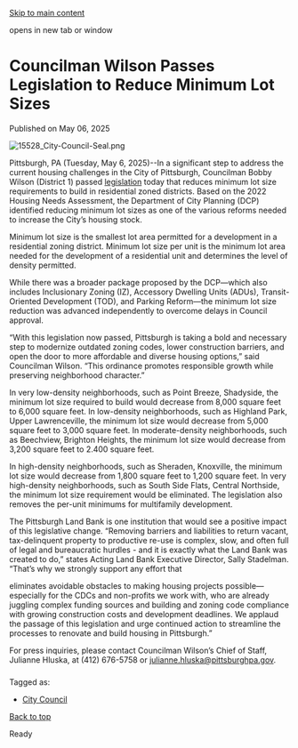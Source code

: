 [Skip to main content](https://www.pittsburghpa.gov/City-Government/City-Council/Districts/Bobby-Wilson-District-1/1-Newsletters-Press-Releases/Councilman-Wilson-Passes-Legislation-to-Reduce-Minimum-Lot-Sizes#main-content)

opens in new tab or window

# Councilman Wilson Passes Legislation to Reduce Minimum Lot Sizes

Published on May 06, 2025

![15528_City-Council-Seal.png](https://www.pittsburghpa.gov/files/assets/city/v/1/city-council/images/15528_city-council-seal.png?dimension=pageimage&w=480)

Pittsburgh, PA (Tuesday, May 6, 2025)--In a significant step to address the current housing challenges in the City of Pittsburgh, Councilman Bobby Wilson (District 1) passed [legislation](https://pittsburgh.legistar.com/LegislationDetail.aspx?ID=7248895&GUID=DC74390E-DCCC-41E1-92E2-9923E1E1B5FB) today that reduces minimum lot size requirements to build in residential zoned districts. Based on the 2022 Housing Needs Assessment, the Department of City Planning (DCP) identified reducing minimum lot sizes as one of the various reforms needed to increase the City’s housing stock.

Minimum lot size is the smallest lot area permitted for a development in a residential zoning district. Minimum lot size per unit is the minimum lot area needed for the development of a residential unit and determines the level of density permitted.

While there was a broader package proposed by the DCP—which also includes Inclusionary Zoning (IZ), Accessory Dwelling Units (ADUs), Transit-Oriented Development (TOD), and Parking Reform—the minimum lot size reduction was advanced independently to overcome delays in Council approval.

“With this legislation now passed, Pittsburgh is taking a bold and necessary step to modernize outdated zoning codes, lower construction barriers, and open the door to more affordable and diverse housing options,” said Councilman Wilson. “This ordinance promotes responsible growth while preserving neighborhood character.”

In very low-density neighborhoods, such as Point Breeze, Shadyside, the minimum lot size required to build would decrease from 8,000 square feet to 6,000 square feet. In low-density neighborhoods, such as Highland Park, Upper Lawrenceville, the minimum lot size would decrease from 5,000 square feet to 3,000 square feet. In moderate-density neighborhoods, such as Beechview, Brighton Heights, the minimum lot size would decrease from 3,200 square feet to 2.400 square feet.

In high-density neighborhoods, such as Sheraden, Knoxville, the minimum lot size would decrease from 1,800 square feet to 1,200 square feet. In very high-density neighborhoods, such as South Side Flats, Central Northside, the minimum lot size requirement would be eliminated. The legislation also removes the per-unit minimums for multifamily development.

The Pittsburgh Land Bank is one institution that would see a positive impact of this legislative change. “Removing barriers and liabilities to return vacant, tax-delinquent property to productive re-use is complex, slow, and often full of legal and bureaucratic hurdles - and it is exactly what the Land Bank was created to do,” states Acting Land Bank Executive Director, Sally Stadelman. “That’s why we strongly support any effort that

eliminates avoidable obstacles to making housing projects possible—especially for the CDCs and non-profits we work with, who are already juggling complex funding sources and building and zoning code compliance with growing construction costs and development deadlines. We applaud the passage of this legislation and urge continued action to streamline the processes to renovate and build housing in Pittsburgh.”

For press inquiries, please contact Councilman Wilson’s Chief of Staff, Julianne Hluska, at (412) 676-5758 or [julianne.hluska@pittsburghpa.gov](mailto:julianne.hluska@pittsburghpa.gov).

###

Tagged as:

- [City Council](https://www.pittsburghpa.gov/News-articles?dlv_OC%20CL%20City%20News%20Listing=(dd_OC%20News%20Categories=City%20Council))

[Back to top](https://www.pittsburghpa.gov/City-Government/City-Council/Districts/Bobby-Wilson-District-1/1-Newsletters-Press-Releases/Councilman-Wilson-Passes-Legislation-to-Reduce-Minimum-Lot-Sizes#body-top)

Ready
